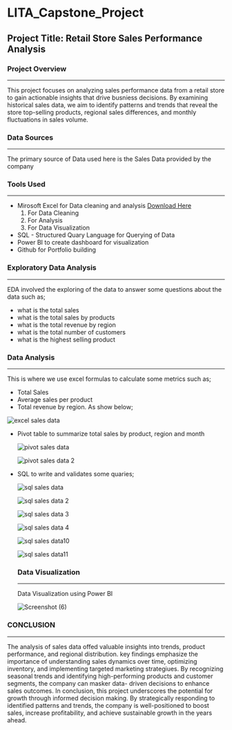  # LITA_Capstone_Project

## Project Title: Retail Store Sales Performance Analysis

### Project Overview
---
This project focuses on analyzing sales performance data from a retail store to gain actionable insights that drive busniess decisions.
By examining historical sales data, we aim to identify patterns and trends that reveal the store top-selling products, regional sales differences, and monthly fluctuations in sales volume.

### Data Sources
---
The primary source of Data used here is the Sales Data provided by the company

### Tools Used
---
- Mirosoft Excel for Data cleaning and analysis [Download Here](https://www.microsoft.com)
     1. For Data Cleaning
     2. For Analysis
     3. For Data Visualization
- SQL - Structured Quary Language for Querying of Data
- Power BI to create dashboard for visualization
- Github for Portfolio building

### Exploratory Data Analysis
---
EDA involved the exploring of the data to answer some questions about the data such as;
 - what is the total sales
 - what is the total sales by products
 - what is the total revenue by region
 - what is the total number of customers
 - what is the highest selling product

### Data Analysis
---
This is where we use excel formulas to calculate some metrics such as; 
  - Total Sales
  - Average sales per product
  - Total revenue by region.
   As show below;

![excel sales data](https://github.com/user-attachments/assets/627e69b6-2f59-403e-a37e-40f1dc5e49da)

  - Pivot table to summarize total sales by product, region and month

     ![pivot sales data](https://github.com/user-attachments/assets/50d402f0-c0d5-4fd6-8f7b-e50ab4c8f859)

     ![pivot sales data 2](https://github.com/user-attachments/assets/039d8a65-5d79-4cdd-80d4-78c5a760161e)

  - SQL to write and validates some quaries;
     
     ![sql sales data](https://github.com/user-attachments/assets/e04faa81-04e2-4694-8429-ea24b3d598c6)
     
    ![sql sales data 2](https://github.com/user-attachments/assets/1dfcd9c4-4f5e-4761-8211-77fbf61e0737)

      ![sql sales data 3](https://github.com/user-attachments/assets/a08b0fe3-60f3-4cb3-9588-d939fb64b472)

     ![sql sales data 4](https://github.com/user-attachments/assets/3201876f-bbb8-4e3e-9ddf-177b639a1065)

     ![sql sales data10](https://github.com/user-attachments/assets/7b2f856b-031f-468d-96b0-1001d3810342)

      ![sql sales data11](https://github.com/user-attachments/assets/30a40a2a-cd8b-4831-a6dc-ca60df753b6f)

    ### Data Visualization
    ---
    Data Visualization using Power BI
    
     ![Screenshot (6)](https://github.com/user-attachments/assets/0cbdb556-8b14-420f-91c7-775f5712df25)

  ### CONCLUSION
  ---
  The analysis of sales data offed valuable insights into trends, product performance, and regional distribution. key findings emphasize the importance of understanding sales dynamics over time, optimizing inventory, and implementing targeted marketing strategiues. By recognizing seasonal trends and identifying high-performing products and customer segments, the company can masker data- driven decisions to enhance sales outcomes. 
  In conclusion, this project underscores the potential for growth through informed decision making. By strategically responding to identified patterns and trends, the company is well-positioned to boost sales, increase profitability, and achieve sustainable growth in the years ahead.
 

 
